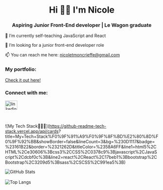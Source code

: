 <h1 align="center">Hi 👋🏾 I'm Nicole</h1>
<h3 align="center">Aspiring Junior Front-End developer | Le Wagon graduate</h3>


🌱 I’m currently self-teaching JavaScript and React

🤝 I’m looking for a junior front-end developer role

📫 You can reach me here: nicoletmoncrieffe@gmail.com

<h3 align="left">My portfolio:</h3>
<p align="left">
  <a href="https://nicolemoncrieffe.online" target="_blank">Check it out here!</a>
</p>

<h3 align="left">Connect with me:</h3>
<p align="left">
<a href="https://linkedin.com/in/linkedin.com/in/nicole-moncrieffe-355a47210" target="blank"><img align="center" src="https://raw.githubusercontent.com/rahuldkjain/github-profile-readme-generator/master/src/images/icons/Social/linked-in-alt.svg" alt="linkedin.com/in/nicole-moncrieffe-355a47210" height="30" width="40" /></a>
</p>

<br/>

![My Tech Stack👩🏽‍💻](https://github-readme-tech-stack.vercel.app/api/cards?  title=My+Tech+Stack%F0%9F%91%A9%F0%9F%8F%BD%E2%80%8D%F0%9F%92%BB&showBorder=false&lineCount=3&bg=%230D1117&badge=%23161B22&border=%2321262D&titleColor=%2358A6FF&line1=html5%2CHTML%2Ce30606%3Bcss3%2CCSS%2C0378c9%3Bjavascript%2CJavaScript%2Cdcbf0c%3B&line2=react%2CReact%2C17beb1%3Bbootstrap%2CBootstrap%2C3209d5%3Bsass%2CSCSS%2C991ea5%3B)

![GitHub Stats](https://github-readme-stats.vercel.app/api?username=NicoleTM17&theme=radical)
<br/><br/>
![Top Langs](https://github-readme-stats.vercel.app/api/top-langs/?username=NicoleTM17&layout=compact&theme=radical)
